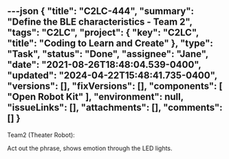 ---json
{
  "title": "C2LC-444",
  "summary": "Define the BLE characteristics - Team 2",
  "tags": "C2LC",
  "project": {
    "key": "C2LC",
    "title": "Coding to Learn and Create"
  },
  "type": "Task",
  "status": "Done",
  "assignee": "Jane",
  "date": "2021-08-26T18:48:04.539-0400",
  "updated": "2024-04-22T15:48:41.735-0400",
  "versions": [],
  "fixVersions": [],
  "components": [
    "Open Robot Kit"
  ],
  "environment": null,
  "issueLinks": [],
  "attachments": [],
  "comments": []
}
---
Team2 (Theater Robot): &#x20;

Act out the phrase, shows emotion through the LED lights.

        